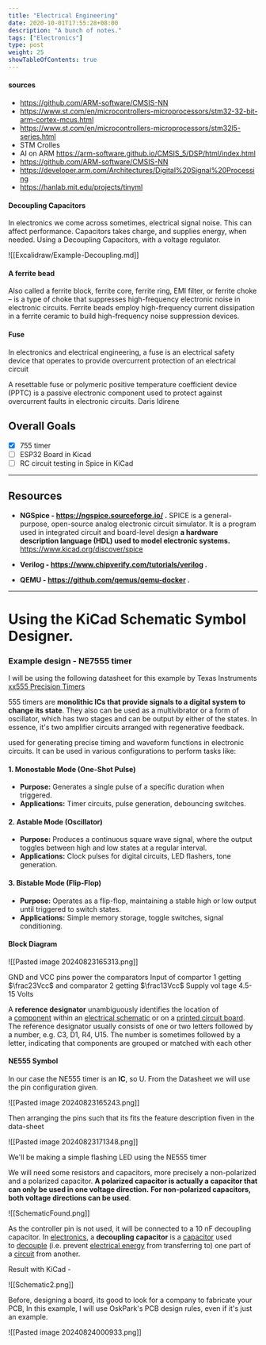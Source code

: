 ```yaml
---
title: "Electrical Engineering"
date: 2020-10-01T17:55:28+08:00
description: "A bunch of notes."
tags: ["Electronics"]
type: post
weight: 25
showTableOfContents: true
---
```


#### sources
- https://github.com/ARM-software/CMSIS-NN
- https://www.st.com/en/microcontrollers-microprocessors/stm32-32-bit-arm-cortex-mcus.html
- https://www.st.com/en/microcontrollers-microprocessors/stm32l5-series.html
- STM Crolles
- AI on ARM https://arm-software.github.io/CMSIS_5/DSP/html/index.html 
- https://github.com/ARM-software/CMSIS-NN
- https://developer.arm.com/Architectures/Digital%20Signal%20Processing
- https://hanlab.mit.edu/projects/tinyml

#### Decoupling Capacitors
In electronics we come across sometimes, electrical signal noise. This can affect performance.
Capacitors takes charge, and supplies energy, when needed.
Using a Decoupling Capacitors, with a voltage regulator.

![[Excalidraw/Example-Decoupling.md]]

#### A ferrite bead 
Also called a ferrite block, ferrite core, ferrite ring, EMI filter, or ferrite choke – is a type of choke that suppresses high-frequency electronic noise in electronic circuits.
Ferrite beads employ high-frequency current dissipation in a ferrite ceramic to build high-frequency noise suppression devices.

#### Fuse
In electronics and electrical engineering, a fuse is an electrical safety device that operates to provide overcurrent protection of an electrical circuit

A resettable fuse or polymeric positive temperature coefficient device (PPTC) is a passive electronic component used to protect against overcurrent faults in electronic circuits. 
Daris Idirene
## Overall Goals
- [x] 755 timer
- [ ] ESP32 Board in Kicad
- [ ] RC circuit testing in Spice in KiCad

***
## Resources

- **NGSpice - https://ngspice.sourceforge.io/  .**
	SPICE is a general-purpose, open-source analog electronic circuit simulator. It is a program used in integrated circuit and board-level design
	**a hardware description language (HDL) used to model electronic systems.**
	https://www.kicad.org/discover/spice

- **Verilog - https://www.chipverify.com/tutorials/verilog .**

- **QEMU - https://github.com/qemus/qemu-docker .**
***
# **Using the KiCad  Schematic Symbol Designer.**
### Example design - **NE7555 timer**
I will be using the following datasheet for this example by Texas Instruments
[xx555 Precision Timers](https://www.ti.com/lit/ds/symlink/ne555.pdf?ts=1724379168692&ref_url=https%253A%252F%252Fwww.mouser.com%252F)

555 timers are **monolithic ICs that provide signals to a digital system to change its state**. They also can be used as a multivibrator or a form of oscillator, which has two stages and can be output by either of the states. In essence, it's two amplifier circuits arranged with regenerative feedback.

used for generating precise timing and waveform functions in electronic circuits. It can be used in various configurations to perform tasks like:
#### 1. **Monostable Mode (One-Shot Pulse)**
- **Purpose:** Generates a single pulse of a specific duration when triggered.
- **Applications:** Timer circuits, pulse generation, debouncing switches.

#### 2. **Astable Mode (Oscillator)**
- **Purpose:** Produces a continuous square wave signal, where the output toggles between high and low states at a regular interval.
- **Applications:** Clock pulses for digital circuits, LED flashers, tone generation.

#### 3. **Bistable Mode (Flip-Flop)**
- **Purpose:** Operates as a flip-flop, maintaining a stable high or low output until triggered to switch states.
- **Applications:** Simple memory storage, toggle switches, signal conditioning.

#### **Block Diagram**

![[Pasted image 20240823165313.png]]

GND and VCC pins power the comparators
	Input of compartor 1 getting $\frac23Vcc$ and comparator 2 getting $\frac13Vcc$ 
	Supply vol tage 4.5-15 Volts

A **reference designator** unambiguously identifies the location of a [component](https://en.wikipedia.org/wiki/Electronic_component "Electronic component") within an [electrical schematic](https://en.wikipedia.org/wiki/Circuit_diagram "Circuit diagram") or on a [printed circuit board](https://en.wikipedia.org/wiki/Printed_circuit_board "Printed circuit board"). The reference designator usually consists of one or two letters followed by a number, e.g. C3, D1, R4, U15. The number is sometimes followed by a letter, indicating that components are grouped or matched with each other

#### NE555 Symbol

In our case the NE555 timer is an **IC**, so U.
From the Datasheet we will use the pin configuration given.

![[Pasted image 20240823165243.png]]

Then arranging the pins such that its fits the feature description fiven in the data-sheet

![[Pasted image 20240823171348.png]]

We'll be making a simple flashing LED using the NE555 timer

We will need some resistors and capacitors, more precisely a non-polarized and a polarized capacitor.
	**A polarized capacitor is actually a capacitor that can only be used in one voltage direction.** **For non-polarized capacitors, both voltage directions can be used**.
	
![[SchematicFound.png]]

As the controller pin is not used, it will be connected to a 10 nF decoupling capacitor.
	In [electronics](https://en.wikipedia.org/wiki/Electronics "Electronics"), a **decoupling capacitor** is a [capacitor](https://en.wikipedia.org/wiki/Capacitor "Capacitor") used to [decouple](https://en.wikipedia.org/wiki/Decoupling_(electronics) "Decoupling (electronics)") (i.e. prevent [electrical energy](https://en.wikipedia.org/wiki/Electrical_energy "Electrical energy") from transferring to) one part of a [circuit](https://en.wikipedia.org/wiki/Electrical_network "Electrical network") from another.

Result with KiCad - 

![[Schematic2.png]]

Before, designing a board, its good to look for a company to fabricate your PCB,
In this example, I will use OskPark's PCB design rules, even if it's just an example.

![[Pasted image 20240824000933.png]]